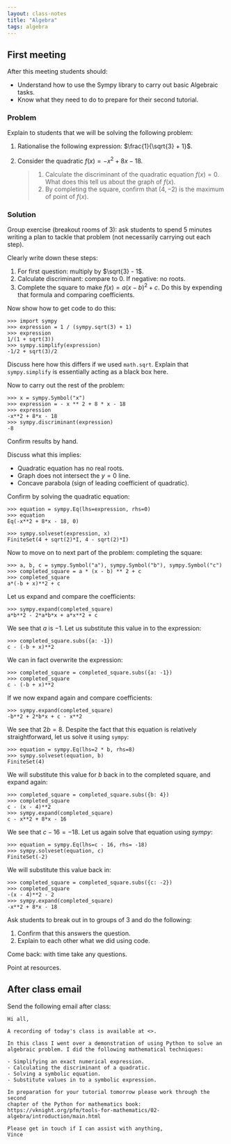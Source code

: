 ```yaml
---
layout: class-notes
title: "Algebra"
tags: algebra
---
```


## First meeting

After this meeting students should:

- Understand how to use the Sympy library to carry out basic Algebraic
  tasks.
- Know what they need to do to prepare for their second tutorial.

### Problem

Explain to students that we will be solving the following problem:

1.  Rationalise the following expression: $\frac{1}{\sqrt{3} + 1}$.

2.  Consider the quadratic $f(x) = -x ^ 2 + 8 x - 18$.

    > 1.  Calculate the discriminant of the quadratic equation $f(x)=0$.
    >     What does this tell us about the graph of $f(x)$.
    > 2.  By completing the square, confirm that $(4, -2)$ is the
    >     maximum of point of $f(x)$.

### Solution

Group exercise (breakout rooms of 3): ask students to spend 5 minutes
writing a plan to tackle that problem (not necessarily carrying out each
step).

Clearly write down these steps:

1.  For first question: multiply by $\sqrt{3} - 1$.
2.  Calculate discriminant: compare to 0. If negative: no roots.
3.  Complete the square to make $f(x) = a (x - b ) ^2 + c$. Do this by
    expending that formula and comparing coefficients.

Now show how to get code to do this:

    >>> import sympy
    >>> expression = 1 / (sympy.sqrt(3) + 1)
    >>> expression
    1/(1 + sqrt(3))
    >>> sympy.simplify(expression)
    -1/2 + sqrt(3)/2

Discuss here how this differs if we used `math.sqrt`. Explain that
`sympy.simplify` is essentially acting as a black box here.

Now to carry out the rest of the problem:

    >>> x = sympy.Symbol("x")
    >>> expression = - x ** 2 + 8 * x - 18
    >>> expression
    -x**2 + 8*x - 18
    >>> sympy.discriminant(expression)
    -8

Confirm results by hand.

Discuss what this implies:

- Quadratic equation has no real roots.
- Graph does not intersect the $y=0$ line.
- Concave parabola (sign of leading coefficient of quadratic).

Confirm by solving the quadratic equation:

    >>> equation = sympy.Eq(lhs=expression, rhs=0)
    >>> equation
    Eq(-x**2 + 8*x - 18, 0)

    >>> sympy.solveset(expression, x)
    FiniteSet(4 + sqrt(2)*I, 4 - sqrt(2)*I)

Now to move on to next part of the problem: completing the square:

    >>> a, b, c = sympy.Symbol("a"), sympy.Symbol("b"), sympy.Symbol("c")
    >>> completed_square = a * (x - b) ** 2 + c
    >>> completed_square
    a*(-b + x)**2 + c

Let us expand and compare the coefficients:

    >>> sympy.expand(completed_square)
    a*b**2 - 2*a*b*x + a*x**2 + c

We see that $a$ is $-1$. Let us substitute this value in to the
expression:

    >>> completed_square.subs({a: -1})
    c - (-b + x)**2

We can in fact overwrite the expression:

    >>> completed_square = completed_square.subs({a: -1})
    >>> completed_square
    c - (-b + x)**2

If we now expand again and compare coefficients:

    >>> sympy.expand(completed_square)
    -b**2 + 2*b*x + c - x**2

We see that $2b=8$. Despite the fact that this equation is relatively
straightforward, let us solve it using `sympy`:

    >>> equation = sympy.Eq(lhs=2 * b, rhs=8)
    >>> sympy.solveset(equation, b)
    FiniteSet(4)

We will substitute this value for $b$ back in to the completed square,
and expand again:

    >>> completed_square = completed_square.subs({b: 4})
    >>> completed_square
    c - (x - 4)**2
    >>> sympy.expand(completed_square)
    c - x**2 + 8*x - 16

We see that $c - 16=-18$. Let us again solve that equation using
$sympy$:

    >>> equation = sympy.Eq(lhs=c - 16, rhs= -18)
    >>> sympy.solveset(equation, c)
    FiniteSet(-2)

We will substitute this value back in:

    >>> completed_square = completed_square.subs({c: -2})
    >>> completed_square
    -(x - 4)**2 - 2
    >>> sympy.expand(completed_square)
    -x**2 + 8*x - 18

Ask students to break out in to groups of 3 and do the following:

1.  Confirm that this answers the question.
2.  Explain to each other what we did using code.

Come back: with time take any questions.

Point at resources.

## After class email

Send the following email after class:

    Hi all,

    A recording of today's class is available at <>.

    In this class I went over a demonstration of using Python to solve an
    algebraic problem. I did the following mathematical techniques:

    - Simplifying an exact numerical expression.
    - Calculating the discriminant of a quadratic.
    - Solving a symbolic equation.
    - Substitute values in to a symbolic expression.

    In preparation for your tutorial tomorrow please work through the second
    chapter of the Python for mathematics book:
    https://vknight.org/pfm/tools-for-mathematics/02-algebra/introduction/main.html

    Please get in touch if I can assist with anything,
    Vince
